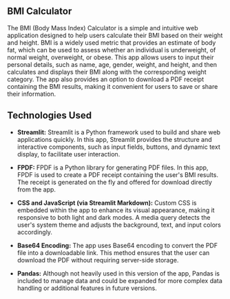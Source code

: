 
## BMI Calculator 
The BMI (Body Mass Index) Calculator is a simple and intuitive web application designed to help users calculate their BMI based on their weight and height. BMI is a widely used metric that provides an estimate of body fat, which can be used to assess whether an individual is underweight, of normal weight, overweight, or obese. This app allows users to input their personal details, such as name, age, gender, weight, and height, and then calculates and displays their BMI along with the corresponding weight category. The app also provides an option to download a PDF receipt containing the BMI results, making it convenient for users to save or share their information.

## Technologies Used
- **Streamlit:** Streamlit is a Python framework used to build and share web applications quickly. In this app, Streamlit provides the structure and interactive components, such as input fields, buttons, and dynamic text display, to facilitate user interaction.

- **FPDF:** FPDF is a Python library for generating PDF files. In this app, FPDF is used to create a PDF receipt containing the user's BMI results. The receipt is generated on the fly and offered for download directly from the app.
- **CSS and JavaScript (via Streamlit Markdown):** Custom CSS is embedded within the app to enhance its visual appearance, making it responsive to both light and dark modes. A media query detects the user's system theme and adjusts the background, text, and input colors accordingly.

- **Base64 Encoding:** The app uses Base64 encoding to convert the PDF file into a downloadable link. This method ensures that the user can download the PDF without requiring server-side storage.

- **Pandas:**  Although not heavily used in this version of the app, Pandas is included to manage data and could be expanded for more complex data handling or additional features in future versions.




